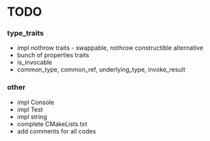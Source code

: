 # TODO

### type_traits

- impl nothrow traits - swappable, nothrow constructible alternative
- bunch of properties traits
- is_invocable
- common_type, common_ref, underlying_type, invoke_result

### other

- impl Console
- impl Test
- impl string
- complete CMakeLists.txt
- add comments for all codes
